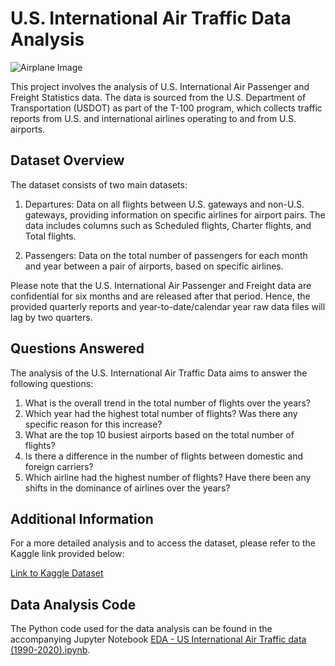 # U.S. International Air Traffic Data Analysis

![Airplane Image](airplane_image.jpg) <!-- Replace with an appropriate image -->

This project involves the analysis of U.S. International Air Passenger and Freight Statistics data. The data is sourced from the U.S. Department of Transportation (USDOT) as part of the T-100 program, which collects traffic reports from U.S. and international airlines operating to and from U.S. airports.

## Dataset Overview

The dataset consists of two main datasets:

1. Departures: Data on all flights between U.S. gateways and non-U.S. gateways, providing information on specific airlines for airport pairs. The data includes columns such as Scheduled flights, Charter flights, and Total flights.

2. Passengers: Data on the total number of passengers for each month and year between a pair of airports, based on specific airlines.

Please note that the U.S. International Air Passenger and Freight data are confidential for six months and are released after that period. Hence, the provided quarterly reports and year-to-date/calendar year raw data files will lag by two quarters.

## Questions Answered

The analysis of the U.S. International Air Traffic Data aims to answer the following questions:

1. What is the overall trend in the total number of flights over the years?
2. Which year had the highest total number of flights? Was there any specific reason for this increase?
3. What are the top 10 busiest airports based on the total number of flights?
4. Is there a difference in the number of flights between domestic and foreign carriers?
5. Which airline had the highest number of flights? Have there been any shifts in the dominance of airlines over the years?

## Additional Information

For a more detailed analysis and to access the dataset, please refer to the Kaggle link provided below:

[Link to Kaggle Dataset](https://www.kaggle.com/datasets/parulpandey/us-international-air-traffic-data?resource=download&select=International_Report_Passengers.csv)

## Data Analysis Code

The Python code used for the data analysis can be found in the accompanying Jupyter Notebook [EDA - US International Air Traffic data (1990-2020).ipynb](https://github.com/AmalSailendran/data-analytics-personal-projects/blob/main/EDA%20-%20US%20International%20Air%20Traffic%20data%20(1990-2020)/EDA%20-%20US%20International%20Air%20Traffic%20data%20(1990-2020).ipynb).



